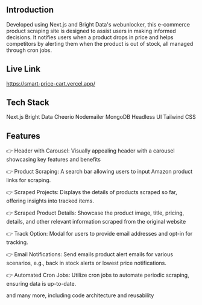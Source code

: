 ## Introduction

Developed using Next.js and Bright Data's webunlocker, this e-commerce product scraping site is designed to assist users in making informed decisions. It notifies users when a product drops in price and helps competitors by alerting them when the product is out of stock, all managed through cron jobs.

## Live Link

https://smart-price-cart.vercel.app/

## Tech Stack

Next.js
Bright Data
Cheerio
Nodemailer
MongoDB
Headless UI
Tailwind CSS

## Features

👉 Header with Carousel: Visually appealing header with a carousel showcasing key features and benefits

👉 Product Scraping: A search bar allowing users to input Amazon product links for scraping.

👉 Scraped Projects: Displays the details of products scraped so far, offering insights into tracked items.

👉 Scraped Product Details: Showcase the product image, title, pricing, details, and other relevant information scraped from the original website

👉 Track Option: Modal for users to provide email addresses and opt-in for tracking.

👉 Email Notifications: Send emails product alert emails for various scenarios, e.g., back in stock alerts or lowest price notifications.

👉 Automated Cron Jobs: Utilize cron jobs to automate periodic scraping, ensuring data is up-to-date.

and many more, including code architecture and reusability
